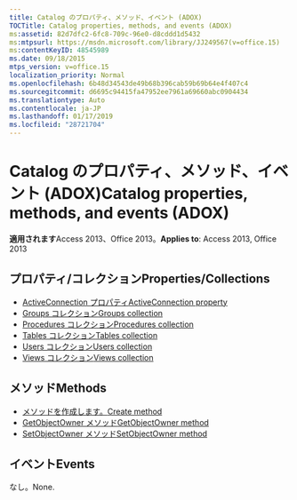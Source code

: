 ```yaml
---
title: Catalog のプロパティ、メソッド、イベント (ADOX)
TOCTitle: Catalog properties, methods, and events (ADOX)
ms:assetid: 82d7dfc2-6fc8-709c-96e0-d8cddd1d5432
ms:mtpsurl: https://msdn.microsoft.com/library/JJ249567(v=office.15)
ms:contentKeyID: 48545989
ms.date: 09/18/2015
mtps_version: v=office.15
localization_priority: Normal
ms.openlocfilehash: 6b48d34543de49b68b396cab59b69b64e4f407c4
ms.sourcegitcommit: d6695c94415fa47952ee7961a69660abc0904434
ms.translationtype: Auto
ms.contentlocale: ja-JP
ms.lasthandoff: 01/17/2019
ms.locfileid: "28721704"
---
```

# <a name="catalog-properties-methods-and-events-adox"></a><span data-ttu-id="1b4cc-102">Catalog のプロパティ、メソッド、イベント (ADOX)</span><span class="sxs-lookup"><span data-stu-id="1b4cc-102">Catalog properties, methods, and events (ADOX)</span></span>

<span data-ttu-id="1b4cc-103">**適用されます**Access 2013、Office 2013。</span><span class="sxs-lookup"><span data-stu-id="1b4cc-103">**Applies to**: Access 2013, Office 2013</span></span> 

## <a name="propertiescollections"></a><span data-ttu-id="1b4cc-104">プロパティ/コレクション</span><span class="sxs-lookup"><span data-stu-id="1b4cc-104">Properties/Collections</span></span>

- [<span data-ttu-id="1b4cc-105">ActiveConnection プロパティ</span><span class="sxs-lookup"><span data-stu-id="1b4cc-105">ActiveConnection property</span></span>](activeconnection-property-adox.md)
- [<span data-ttu-id="1b4cc-106">Groups コレクション</span><span class="sxs-lookup"><span data-stu-id="1b4cc-106">Groups collection</span></span>](groups-collection-adox.md)
- [<span data-ttu-id="1b4cc-107">Procedures コレクション</span><span class="sxs-lookup"><span data-stu-id="1b4cc-107">Procedures collection</span></span>](procedures-collection-adox.md)
- [<span data-ttu-id="1b4cc-108">Tables コレクション</span><span class="sxs-lookup"><span data-stu-id="1b4cc-108">Tables collection</span></span>](tables-collection-adox.md)
- [<span data-ttu-id="1b4cc-109">Users コレクション</span><span class="sxs-lookup"><span data-stu-id="1b4cc-109">Users collection</span></span>](users-collection-adox.md)
- [<span data-ttu-id="1b4cc-110">Views コレクション</span><span class="sxs-lookup"><span data-stu-id="1b4cc-110">Views collection</span></span>](views-collection-adox.md)

## <a name="methods"></a><span data-ttu-id="1b4cc-111">メソッド</span><span class="sxs-lookup"><span data-stu-id="1b4cc-111">Methods</span></span>

- [<span data-ttu-id="1b4cc-112">メソッドを作成します。</span><span class="sxs-lookup"><span data-stu-id="1b4cc-112">Create method</span></span>](create-method-adox.md)
- [<span data-ttu-id="1b4cc-113">GetObjectOwner メソッド</span><span class="sxs-lookup"><span data-stu-id="1b4cc-113">GetObjectOwner method</span></span>](getobjectowner-method-adox.md)
- [<span data-ttu-id="1b4cc-114">SetObjectOwner メソッド</span><span class="sxs-lookup"><span data-stu-id="1b4cc-114">SetObjectOwner method</span></span>](https://docs.microsoft.com/office/vba/access/concepts/miscellaneous/setobjectowner-method-adox)

## <a name="events"></a><span data-ttu-id="1b4cc-115">イベント</span><span class="sxs-lookup"><span data-stu-id="1b4cc-115">Events</span></span>

<span data-ttu-id="1b4cc-116">なし。</span><span class="sxs-lookup"><span data-stu-id="1b4cc-116">None.</span></span>

